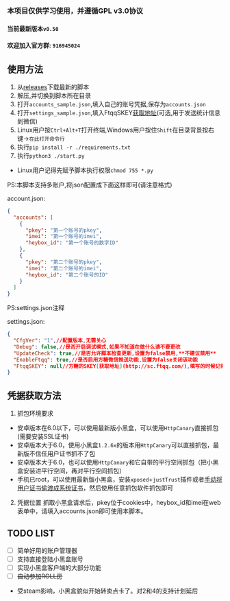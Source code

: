 ### 本项目仅供学习使用，并遵循GPL v3.0协议
#### 当前最新版本`v0.50`
#### 欢迎加入官方群: `916945024`
## 使用方法
1. 从[releases](https://github.com/chr233/xhh_auto/releases)下载最新的脚本
1. 解压,并切换到脚本所在目录
1. 打开`accounts_sample.json`,填入自己的账号凭据,保存为`accounts.json`
1. 打开`settings_sample.json`,填入FtqqSKEY[获取地址](http://sc.ftqq.com/)(可选,用于发送统计信息到微信)
1. Linux用户按`Ctrl+Alt+T`打开终端,Windows用户按住`Shift`在目录背景按右键->`在此打开命令行`
1. 执行`pip install -r ./requirements.txt`
1. 执行`python3 ./start.py`
 * Linux用户记得先赋予脚本执行权限`chmod 755 *.py`

PS:本脚本支持多账户,将json配置成下面这样即可(请注意格式)

account.json:
```json
{
  "accounts": [
    {
      "pkey": "第一个账号的pkey",
      "imei": "第一个账号的imei",
      "heybox_id": "第一个账号的数字ID"
    },
    {
      "pkey": "第二个账号的pkey",
      "imei": "第二个账号的imei",
      "heybox_id": "第二个账号的ID"
    }
  ]
}
```

PS:settings.json注释

settings.json:
```json
{
  "CfgVer": "1",//配置版本,无需关心
  "Debug": false,//是否开启调试模式,如果不知道在做什么请不要更改
  "UpdateCheck": true,//是否允许脚本检查更新,设置为false禁用,**不建议禁用**
  "EnableFtqq": true,//是否启用方糖微信推送功能,设置为false关闭该功能
  "FtqqSKEY": null//方糖的SKEY[获取地址](http://sc.ftqq.com/),填写的时候记得在Skey外侧加双引号("FtqqSKEY": "你的SKEY")
}
```

## 凭据获取方法
1. 抓包环境要求
 * 安卓版本在6.0以下，可以使用最新版小黑盒，可以使用`HttpCanary`直接抓包(需要安装SSL证书)
 * 安卓版本大于6.0，使用小黑盒`1.2.6x`的版本用`HttpCanary`可以直接抓包，最新版不信任用户证书抓不了包
 * 安卓版本大于6.0，也可以使用`HttpCanary`和它自带的平行空间抓包（把小黑盒安装进平行空间，再对平行空间抓包）
 * 手机已root，可以使用最新版小黑盒，安装`xposed`+`justTrust`插件或者[手动将用户证书偷渡成系统证书](https://blog.chrxw.com/archives/2019/07/08/270.html)，然后使用任意抓包软件抓包即可
2. 凭据位置
 抓取小黑盒请求后，pkey位于cookies中，heybox_id和imei在web表单中，请填入accounts.json即可使用本脚本。

## TODO LIST
- [ ] 简单好用的账户管理器
- [ ] 支持直接登陆小黑盒账号
- [ ] 实现小黑盒客户端的大部分功能
- [ ] ~~自动参加ROLL房~~
 * 受steam影响，小黑盒貌似开始转卖点卡了。对2和4的支持计划延后
